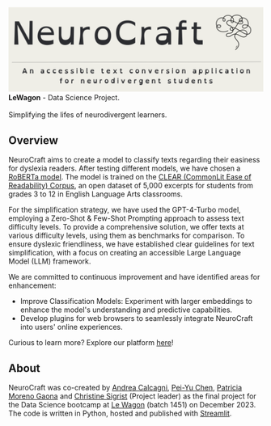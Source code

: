 ![neuroCraft](NeuroCraft.png)
**LeWagon** - Data Science Project.
<br>
<br>
Simplifying the lifes of neurodivergent learners.

## Overview
NeuroCraft aims to create a model to classify texts regarding their easiness for dyslexia readers. After testing different models, we have chosen a [RoBERTa model](https://huggingface.co/docs/transformers/model_doc/roberta). The model is trained on the [CLEAR (CommonLit Ease of Readability) Corpus](https://docs.google.com/spreadsheets/d/1sfsZhhP2umXXtmEP_NRErxLuwgN98TyH7LWOq3j07O0/edit?ref=commonlit.org), an open dataset of 5,000 excerpts for students from grades 3 to 12 in English Language Arts classrooms.

For the simplification strategy, we have used the GPT-4-Turbo model, employing a Zero-Shot & Few-Shot Prompting approach to assess text difficulty levels. To provide a comprehensive solution, we offer texts at various difficulty levels, using them as benchmarks for comparison. To ensure dyslexic friendliness, we have established clear guidelines for text simplification, with a focus on creating an accessible Large Language Model (LLM) framework.

We are committed to continuous improvement and have identified areas for enhancement:
- Improve Classification Models: Experiment with larger embeddings to enhance the model's understanding and predictive capabilities.
- Develop plugins for web browsers to seamlessly integrate NeuroCraft into users' online experiences.

Curious to learn more? Explore our platform [here](https://neurocraft.streamlit.app/)!

## About
NeuroCraft was co-created by [Andrea Calcagni](https://github.com/AndreaCalcagni), [Pei-Yu Chen](https://github.com/renee1j), [Patricia Moreno Gaona](https://github.com/patmg-coder) and [Christine Sigrist](https://github.com/ChristineSi) (Project leader) as the final project for the Data Science bootcamp at [Le Wagon](https://www.lewagon.com/) (batch 1451) on December 2023. The code is written in Python, hosted and published with [Streamlit](https://streamlit.io/).
